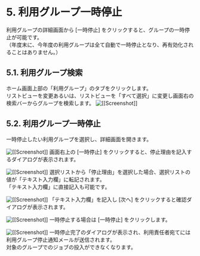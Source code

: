 # 5. 利用グループ一時停止

利用グループの詳細画面から [一時停止] をクリックすると、グループの一時停止が可能です。  
（年度末に、今年度の利用グループは全て自動で一時停止となり、再有効化されることはありません。）

## 5.1. 利用グループ検索

ホーム画面上部の「利用グループ」のタブをクリックします。  
リストビューを変更あるいは、リストビューを「すべて選択」に変更し画面右の検索バーからグループを検索します。
![[[Screenshot]]](img/5_01_A.png)

## 5.2. 利用グループ一時停止

一時停止したい利用グループを選択し、詳細画面を開きます。

![[[Screenshot]]](img/5_02_A.png)
画面右上の [一時停止] をクリックすると、停止理由を記入するダイアログが表示されます。

![[[Screenshot]]](img/5_02_B.png)
選択リストから「停止理由」を選択した場合、選択リストの値が「テキスト入力欄」に転記されます。  
「テキスト入力欄」に直接記入も可能です。

![[[Screenshot]]](img/5_02_C.png)
「テキスト入力欄」を記入し [次へ] をクリックすると確認ダイアログが表示されます。

![[[Screenshot]]](img/5_02_D.png)
一時停止する場合は [一時停止] をクリックします。

![[[Screenshot]]](img/5_02_E.png)
一時停止完了のダイアログが表示され、利用責任者宛てには利用グループ停止通知メールが送信されます。  
対象のグループでのジョブの投入ができなくなります。
